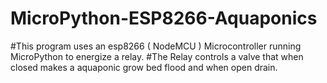 # MicroPython-ESP8266-Aquaponics
#This program uses an esp8266 ( NodeMCU ) Microcontroller running MicroPython to energize a relay. #The Relay controls a valve that when closed makes a aquaponic grow bed flood and when open drain.
